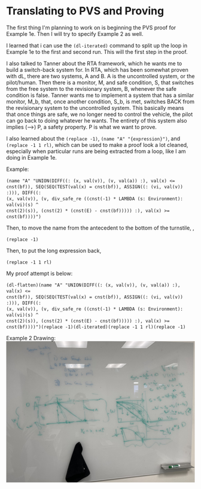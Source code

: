 # Translating to PVS and Proving

The first thing I'm planning to work on is beginning the PVS proof for Example
1e. Then I will try to specify Example 2 as well.

I learned that i can use the `(dl-iterated)` command to split up the loop in
Example 1e to the first and second run. This will the first step in the
proof.

I also talked to Tanner about the RTA framework, which he wants me to build a
switch-back system for. In RTA, which has been somewhat proven with dL, there
are two systems, A and B. A is the uncontrolled system, or the pilot/human. Then
there is a monitor, M, and safe condition, S, that switches from the free system
to the revisionary system, B, whenever the safe condition is false. Tanner wants
me to implement a system that has a similar monitor, M_b, that, once another
condition, S_b, is met, switches BACK from the revisionary system to the
uncontrolled system. This basically means that once things are safe, we no
longer need to control the vehicle, the pilot can go back to doing whatever he
wants. The entirety of this system also implies (-->) P, a safety property. P is
what we want to prove.

I also learned about the `(replace -1)`, `(name "A" "{expression}")`, and
`(replace -1 1 rl)`, which can be used to make a proof look a lot cleaned,
especially when particular runs are being extracted from a loop, like I am doing
in Example 1e.

Example:

```pvs
(name "A" "UNION(DIFF((: (x, val(v)), (v, val(a)) :), val(x) <=
cnst(bf)), SEQ(SEQ(TEST(val(x) = cnst(bf)), ASSIGN((: (vi, val(v)) :))), DIFF((:
(x, val(v)), (v, div_safe_re ((cnst(-1) * LAMBDA (s: Environment): val(vi)(s) ^
cnst(2)(s)), (cnst(2) * (cnst(E) - cnst(bf))))) :), val(x) >= cnst(bf))))")
```

Then, to move the name from the antecedent to the bottom of the turnstile, ,

```pvs
(replace -1)
```

Then, to put the long expression back,

```pvs
(replace -1 1 rl)
```

My proof attempt is below:

```pvs
(dl-flatten)(name "A" "UNION(DIFF((: (x, val(v)), (v, val(a)) :), val(x) <=
cnst(bf)), SEQ(SEQ(TEST(val(x) = cnst(bf)), ASSIGN((: (vi, val(v)) :))), DIFF((:
(x, val(v)), (v, div_safe_re ((cnst(-1) * LAMBDA (s: Environment): val(vi)(s) ^
cnst(2)(s)), (cnst(2) * (cnst(E) - cnst(bf))))) :), val(x) >=
cnst(bf))))")(replace -1)(dl-iterated)(replace -1 1 rl)(replace -1)
```
Example 2 Drawing: 
![Example 2](../assets/RTA_Examples/example_2/Example2Whiteboard2.jpeg) 

